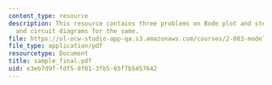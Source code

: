 ```yaml
---
content_type: resource
description: This resource contains three problems on Bode plot and step response
  and circuit diagrams for the same.
file: https://ol-ocw-studio-app-qa.s3.amazonaws.com/courses/2-003-modeling-dynamics-and-control-i-spring-2005/e3eb7d9ffdf58f013fb565f7b5457642_sample_final.pdf
file_type: application/pdf
resourcetype: Document
title: sample_final.pdf
uid: e3eb7d9f-fdf5-8f01-3fb5-65f7b5457642
---
```

